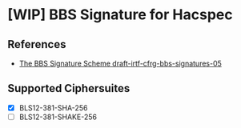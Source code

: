 # [WIP] BBS Signature for Hacspec

## References

- [The BBS Signature Scheme draft-irtf-cfrg-bbs-signatures-05](https://datatracker.ietf.org/doc/draft-irtf-cfrg-bbs-signatures/)

## Supported Ciphersuites

- [x] BLS12-381-SHA-256
- [ ] BLS12-381-SHAKE-256
